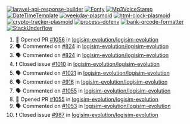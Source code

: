 [![laravel-api-response-builder](https://github-readme-stats.vercel.app/api/pin/?username=MarcinOrlowski&repo=laravel-api-response-builder&theme=default&hide_border=true&title_color=87c9c3&text_color=62696d&icon_color=636a6d&bg_color=30393e)](https://github.com/MarcinOrlowski/laravel-api-response-builder)
[![Fonty](https://github-readme-stats.vercel.app/api/pin/?username=MarcinOrlowski&repo=Fonty&theme=default&hide_border=true&title_color=87c9c3&text_color=62696d&icon_color=636a6d&bg_color=30393e)](https://github.com/MarcinOrlowski/Fonty)
[![Mp3VoiceStamp](https://github-readme-stats.vercel.app/api/pin/?username=MarcinOrlowski&repo=Mp3VoiceStamp&theme=default&hide_border=true&title_color=87c9c3&text_color=62696d&icon_color=636a6d&bg_color=30393e)](https://github.com/MarcinOrlowski/Mp3VoiceStamp)
[![DateTimeTemplate](https://github-readme-stats.vercel.app/api/pin/?username=MarcinOrlowski&repo=DateTimeTemplate&theme=default&hide_border=true&title_color=87c9c3&text_color=62696d&icon_color=636a6d&bg_color=30393e)](https://github.com/MarcinOrlowski/DateTimeTemplate)
[![weekday-plasmoid](https://github-readme-stats.vercel.app/api/pin/?username=MarcinOrlowski&repo=weekday-plasmoid&theme=default&hide_border=true&title_color=87c9c3&text_color=62696d&icon_color=636a6d&bg_color=30393e)](https://github.com/MarcinOrlowski/weekday-plasmoid)
[![html-clock-plasmoid](https://github-readme-stats.vercel.app/api/pin/?username=MarcinOrlowski&repo=html-clock-plasmoid&theme=default&hide_border=true&title_color=87c9c3&text_color=62696d&icon_color=636a6d&bg_color=30393e)](https://github.com/MarcinOrlowski/html-clock-plasmoid)
[![crypto-tracker-plasmoid](https://github-readme-stats.vercel.app/api/pin/?username=MarcinOrlowski&repo=crypto-tracker-plasmoid&theme=default&hide_border=true&title_color=87c9c3&text_color=62696d&icon_color=636a6d&bg_color=30393e)](https://github.com/MarcinOrlowski/crypto-tracker-plasmoid)
[![process-dotenv](https://github-readme-stats.vercel.app/api/pin/?username=MarcinOrlowski&repo=process-dotenv&theme=default&hide_border=true&title_color=87c9c3&text_color=62696d&icon_color=636a6d&bg_color=30393e)](https://github.com/MarcinOrlowski/process-dotenv)
[![bank-qrcode-formatter](https://github-readme-stats.vercel.app/api/pin/?username=MarcinOrlowski&repo=bank-qrcode-formatter&theme=default&hide_border=true&title_color=87c9c3&text_color=62696d&icon_color=636a6d&bg_color=30393e)](https://github.com/MarcinOrlowski/bank-qrcode-formatter)
[![StackUnderflow](https://github-readme-stats.vercel.app/api/pin/?username=MarcinOrlowski&repo=StackUnderflow&theme=default&hide_border=true&title_color=87c9c3&text_color=62696d&icon_color=636a6d&bg_color=30393e)](https://github.com/MarcinOrlowski/StackUnderflow)

<!--START_SECTION:activity-->
1. 💪 Opened PR [#1056](https://github.com/logisim-evolution/logisim-evolution/pull/1056) in [logisim-evolution/logisim-evolution](https://github.com/logisim-evolution/logisim-evolution)
2. 🗣 Commented on [#824](https://github.com/logisim-evolution/logisim-evolution/issues/824) in [logisim-evolution/logisim-evolution](https://github.com/logisim-evolution/logisim-evolution)
3. 🗣 Commented on [#824](https://github.com/logisim-evolution/logisim-evolution/issues/824) in [logisim-evolution/logisim-evolution](https://github.com/logisim-evolution/logisim-evolution)
4. ❗️ Closed issue [#1010](https://github.com/logisim-evolution/logisim-evolution/issues/1010) in [logisim-evolution/logisim-evolution](https://github.com/logisim-evolution/logisim-evolution)
5. 🗣 Commented on [#1021](https://github.com/logisim-evolution/logisim-evolution/issues/1021) in [logisim-evolution/logisim-evolution](https://github.com/logisim-evolution/logisim-evolution)
6. 🗣 Commented on [#916](https://github.com/logisim-evolution/logisim-evolution/issues/916) in [logisim-evolution/logisim-evolution](https://github.com/logisim-evolution/logisim-evolution)
7. 🗣 Commented on [#1055](https://github.com/logisim-evolution/logisim-evolution/issues/1055) in [logisim-evolution/logisim-evolution](https://github.com/logisim-evolution/logisim-evolution)
8. 💪 Opened PR [#1055](https://github.com/logisim-evolution/logisim-evolution/pull/1055) in [logisim-evolution/logisim-evolution](https://github.com/logisim-evolution/logisim-evolution)
9. 🗣 Commented on [#1053](https://github.com/logisim-evolution/logisim-evolution/issues/1053) in [logisim-evolution/logisim-evolution](https://github.com/logisim-evolution/logisim-evolution)
10. ❗️ Closed issue [#987](https://github.com/logisim-evolution/logisim-evolution/issues/987) in [logisim-evolution/logisim-evolution](https://github.com/logisim-evolution/logisim-evolution)
<!--END_SECTION:activity-->
